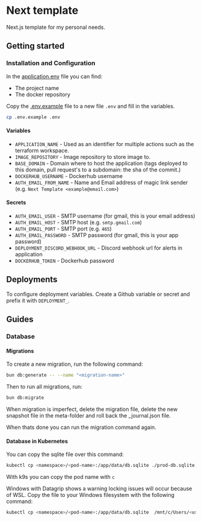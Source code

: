 # Next template

Next.js template for my personal needs.

## Getting started

### Installation and Configuration

In the [application.env](application.env) file you can find:

- The project name
- The docker repository

Copy the [.env.example](.env.example) file to a new file `.env` and fill in the variables.

```bash
cp .env.example .env
```

#### Variables

- `APPLICATION_NAME` - Used as an identifier for multiple actions such as the terraform workspace.
- `IMAGE_REPOSITORY` - Image repository to store image to.
- `BASE_DOMAIN` - Domain where to host the application (tags deployed to this domain, pull request's to a subdomain: the sha of the commit.)
- `DOCKERHUB_USERNAME` - Dockerhub username
- `AUTH_EMAIL_FROM_NAME` - Name and Email address of magic link sender (e.g. `Next Template <example@email.com>`)

#### Secrets

- `AUTH_EMAIL_USER` - SMTP username (for gmail, this is your email address)
- `AUTH_EMAIL_HOST` - SMTP host (e.g. `smtp.gmail.com`)
- `AUTH_EMAIL_PORT` - SMTP port (e.g. `465`)
- `AUTH_EMAIL_PASSWORD` - SMTP password (for gmail, this is your app password)
- `DEPLOYMENT_DISCORD_WEBHOOK_URL` - Discord webhook url for alerts in application
- `DOCKERHUB_TOKEN` - Dockerhub password

## Deployments

To configure deployment variables.
Create a Github variable or secret and prefix it with `DEPLOYMENT_`.

## Guides

### Database

#### Migrations

To create a new migration, run the following command:

```bash
bun db:generate -- --name "<migration-name>"
```

Then to run all migrations, run:

```bash
bun db:migrate
```

When migration is imperfect,
delete the migration file, delete the new snapshot file in the meta-folder and roll back the \_journal.json file.

When thats done you can run the migration command again.

#### Database in Kubernetes

You can copy the sqlite file over this command:

```bash
kubectl cp <namespace>/<pod-name>:/app/data/db.sqlite ./prod-db.sqlite
```

With k9s you can copy the pod name with `c`

Windows with Datagrip shows a warning locking issues will occur because of WSL.
Copy the file to your Windows filesystem with the following command:

```bash
kubectl cp <namespace>/<pod-name>:/app/data/db.sqlite  /mnt/c/Users/<user>/Documents/
```
